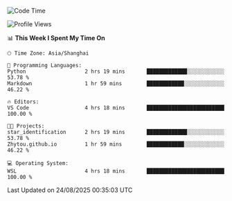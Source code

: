 <!--START_SECTION:waka-->
![Code Time](http://img.shields.io/badge/Code%20Time-3%2C081%20hrs%205%20mins-blue)

![Profile Views](http://img.shields.io/badge/Profile%20Views-0-blue)

📊 **This Week I Spent My Time On** 

```text
🕑︎ Time Zone: Asia/Shanghai

💬 Programming Languages: 
Python                   2 hrs 19 mins       █████████████░░░░░░░░░░░░   53.78 % 
Markdown                 1 hr 59 mins        ████████████░░░░░░░░░░░░░   46.22 % 

🔥 Editors: 
VS Code                  4 hrs 18 mins       █████████████████████████   100.00 % 

🐱‍💻 Projects: 
star_identification      2 hrs 19 mins       █████████████░░░░░░░░░░░░   53.78 % 
Zhytou.github.io         1 hr 59 mins        ████████████░░░░░░░░░░░░░   46.22 % 

💻 Operating System: 
WSL                      4 hrs 18 mins       █████████████████████████   100.00 % 
```


 Last Updated on 24/08/2025 00:35:03 UTC
<!--END_SECTION:waka-->